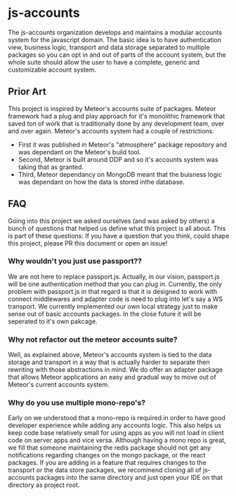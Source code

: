 # js-accounts

The js-accounts organization develops and maintains a modular accounts system for the javascript domain.
The basic idea is to have authentication view, business logic, transport and data storage separated to multiple packages so you can opt in and out of parts of the account system, but the whole suite should allow the user to have a complete, generic and customizable account system.

## Prior Art

This project is inspired by Meteor's accounts suite of packages. Meteor framework had a plug and play approach for it's monolithic framework that saved ton of work that is traditionally done by any development team, over and over again.
Meteor's accounts system had a couple of restrictions:
- First it was published in Meteor's "atmosphere" package repository and was dependant on the Meteor's build tool.  
- Second, Meteor is built around DDP and so it's accounts system was taking that as granted.
- Third, Meteor dependancy on MongoDB meant that the buisness logic was dependant on how the data is stored inthe database.

## FAQ

Going into this project we asked ourselves (and was asked by others) a bunch of questions that helped us define what this project is all about. This is part of these questions:
If you have a question that you think, could shape this project, please PR this document or open an issue!

### Why wouldn't you just use passport??

We are not here to replace passport.js. Actually, in our vision, passport.js will be one authentication method that you can plug in. Currently, the only problem with passport.js in that regard is that it is designed to work with connect middlewares and adapter code is need to plug into let's say a WS transport.
We currently implemented our own local strategy just to make sense out of basic accounts packages. In the close future it will be seperated to it's own pakcage.

### Why not refactor out the meteor accounts suite?

Well, as explained above, Meteor's accounts system is tied to the data storage and transport in a way that is actually harder to separate then rewriting with those abstractions in mind. We do offer an adapter package that allows Meteor applications an easy and gradual way to move out of Meteor's current accounts system.

### Why do you use multiple mono-repo's?

Early on we understood that a mono-repo is required in order to have good developer experience while adding any accounts logic.
This also helps us keep code base relatively small for using apps as you will not load in client code on server apps and vice versa. Although having a mono repo is great, we fill that someone maintaining the redis package should not get any notifications regarding changes on the mongo package, or the react packages. If you are adding in a feature that requires changes to the transport or the data store packages, we recommend cloning all of js-accounts packages into the same directory and just open your IDE on that directory as project root.
